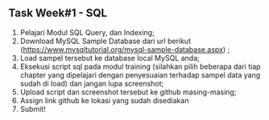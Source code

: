 ## Task Week#1 - SQL

1. Pelajari Modul SQL Query, dan Indexing;
2. Download MySQL Sample Database dari url berikut (https://www.mysqltutorial.org/mysql-sample-database.aspx) ;
3. Load sampel tersebut  ke database local MySQL anda;
4. Eksekusi script sql pada modul training (silahkan pilih beberapa dari tiap chapter yang dipelajari dengan penyesuaian terhadap sampel data yang sudah di load) dan jangan lupa screenshot;
5. Upload script dan screenshot tersebut ke github masing-masing;
6. Assign link github ke lokasi yang sudah disediakan
7. Submit!